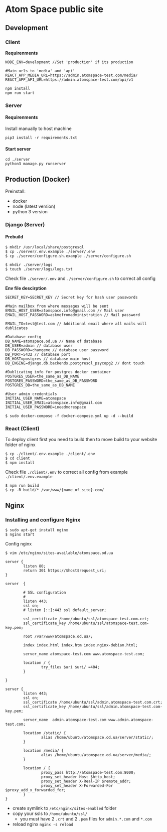 # Atom Space public site

## **Development**

### Client

**Requirenments**

```
NODE_ENV=development //Set 'production' if its production

#Main urls to 'media' and 'api'
REACT_APP_MEDIA_URL=https://admin.atomspace-test.com/media/
REACT_APP_API_URL=https://admin.atomspace-test.com/api/v1
```

```
npm install
npm run start
```

### Server

#### Requirenments

Install manually to host machine

```
pip3 install -r requirements.txt
```

#### Start server

```
cd ./server
python3 manage.py runserver
```

## **Production** (Docker)

Preinstall:

- docker
- node (latest version)
- python 3 version

### Django (Server)

#### Prebuild

```
$ mkdir /usr/local/share/postgresql
$ cp ./server/.env.example ./server/.env
$ cp ./server/configure.sh.example ./server/configure.sh

$ mkdir ./server/logs
$ touch ./server/logs/logs.txt
```

Check file `./server/.env` and `./server/configure.sh`
to correct all config

**Env file descirption**

```
SECRET_KEY=SECRET_KEY // Secret key for hash user passwords

#Main mailbox from where messages will be sent
EMAIL_HOST_USER=atomspace.info@gmail.com // Mail user
EMAIL_HOST_PASSWORD=askmefromadministration // Mail password

EMAIL_TO=test@test.com // Additional email where all mails will dublicates

#Database config
DB_NAME=atomspace.od.ua // Name of database
DB_USER=admin // database user
DB_PASSWORD=changeme // database user password
DB_PORT=5432 // database port
DB_HOST=postgres // database main host
DB_ENGINE=django.db.backends.postgresql_psycopg2 // dont touch

#Dublicating info for postgres docker container
POSTGRES_USER=the_same_as_DB_NAME
POSTGRES_PASSWORD=the_same_as_DB_PASSWORD
POSTGRES_DB=the_same_as_DB_NAME

#User admin credentials
INITIAL_USER_NAME=atomspace
INITIAL_USER_EMAIL=atomspace.info@gmail.com
INITIAL_USER_PASSWORD=ineedmorespace
```

```
$ sudo docker-compose -f docker-compose.yml up -d --build
```

### React (Client)

To deploy client first you need to build then to move build to your website folder of nginx

```
$ cp ./client/.env.example ./client/.env
$ cd client
$ npm install
```

Check file `./client/.env` to correct all config from example `./client/.env.example`

```
$ npm run build
$ cp -R build/* /var/www/{name_of_site}.com/
```

## Nginx

### Installing and configure Nginx

```
$ sudo apt-get install nginx
$ nginx start
```

Config nginx

```
$ vim /etc/nginx/sites-available/atomspace.od.ua
```

```
server {
        listen 80;
        return 301 https://$host$request_uri;
}

server  {

        # SSL configuration
        #
        listen 443;
        ssl on;
        # listen [::]:443 ssl default_server;

        ssl_certificate /home/ubuntu/ssl/atomspace-test.com.crt;
        ssl_certificate_key /home/ubuntu/ssl/atomspace-test.com-key.pem;

        root /var/www/atomspace.od.ua/;

        index index.html index.htm index.nginx-debian.html;

        server_name atomspace-test.com www.atomspace-test.com;

        location / {
                try_files $uri $uri/ =404;
        }

}

server {
        listen 443;
        ssl on;
        ssl_certificate /home/ubuntu/ssl/admin.atomspace-test.com.crt;
        ssl_certificate_key /home/ubuntu/ssl/admin.atomspace-test.com-key.pem;

        server_name  admin.atomspace-test.com www.admin.atomspace-test.com;

        location /static/ {
                alias /home/ubuntu/atomspace.od.ua/server/static/;
        }

        location /media/ {
                alias /home/ubuntu/atomspace.od.ua/server/media/;
        }

        location / {
                proxy_pass http://atomspace-test.com:8000;
                proxy_set_header Host $http_host;
                proxy_set_header X-Real-IP $remote_addr;
                proxy_set_header X-Forwarded-For $proxy_add_x_forwarded_for;
        }
}
```

- create symlink to `/etc/nginx/sites-enabled` folder
- copy your ssls to `/home/ubuntu/ssl/`
  - you must have 2 `.crt` and 2 `.pem` files for `admin.*.com` and `*.com`
- reload nginx `nginx -s reload`
